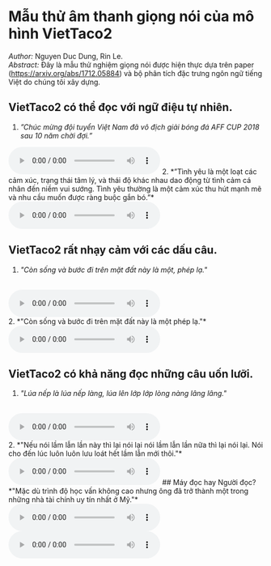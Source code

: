 # Mẫu thử âm thanh giọng nói của mô hình VietTaco2 ##
*Author:* Nguyen Duc Dung, Rin Le.
<br>
*Abstract:* Đây là mẫu thử nghiệm giọng nói được hiện thực dựa trên paper (https://arxiv.org/abs/1712.05884) và bộ phân tích đặc trưng ngôn ngữ tiếng Việt do chúng tôi xây dựng.

## VietTaco2 có thể  đọc với ngữ điệu tự nhiên.
1. *”Chúc mừng đội tuyển Việt Nam đã vô địch giải bóng đá AFF CUP
2018 sau 10 năm chời đợi.”*
<audio controls>
  <source src="audio/tunhien/1.wav" type="audio/wav">
Your browser does not support the audio element.
</audio>
2. *”Tình yêu là một loạt các cảm xúc, trạng thái tâm lý, và thái độ khác nhau dao động từ tình cảm cá nhân đến niềm vui sướng. Tình yêu thường là một cảm xúc thu hút mạnh mẽ và nhu cầu muốn được ràng buộc gắn bó.”*
<audio controls>
  <source src="audio/tunhien/2.wav" type="audio/wav">
Your browser does not support the audio element.
</audio>


## VietTaco2 rất nhạy cảm với các dấu câu.
1. *"Còn sống và bước đi trên mặt đất này là một, phép lạ."*
<br>
<audio controls>
  <source src="audio/daucau/co.wav" type="audio/wav">
Your browser does not support the audio element.
</audio>
<br>
2. *"Còn sống và bước đi trên mặt đất này là một phép lạ."*
<br>
<audio controls>
  <source src="audio/daucau/khong.wav" type="audio/wav">
Your browser does not support the audio element.
</audio>

## VietTaco2 có khả năng đọc những câu uốn lưỡi.
1. *"Lúa nếp là lúa nếp làng, lúa lên lớp lớp lòng nàng lâng lâng."*
<br>
<audio controls>
  <source src="audio/liuluoi/5.wav" type="audio/wav">
Your browser does not support the audio element.
</audio>
<br>
2. *"Nếu nói lầm lẫn lần này thì lại nói lại nói lầm lẫn lần nữa thì lại nói lại. Nói cho đến lúc luôn luôn lưu loát hết lầm lẫn mới thôi."*
<br>
<audio controls>
  <source src="audio/liuluoi/10.wav" type="audio/wav">
Your browser does not support the audio element.
</audio>
## Máy đọc hay Người đọc?
*"Mặc dù trình độ học vấn không cao nhưng ông đã trở thành một trong những nhà tài chính uy tín nhất ở Mỹ."*
<br>
<audio controls>
  <source src="audio/human/1.wav" type="audio/wav">
Your browser does not support the audio element.
</audio>
<br>
<audio controls>
  <source src="audio/human/2.wav" type="audio/wav">
Your browser does not support the audio element.
</audio>



